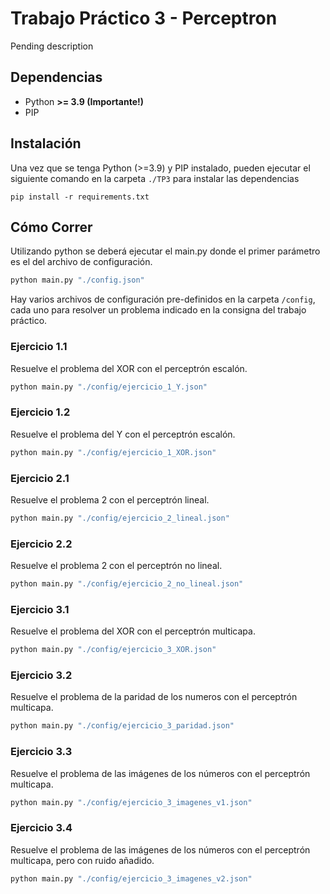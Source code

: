 # Trabajo Práctico 3 - Perceptron

Pending description

## Dependencias 

* Python **>= 3.9 (Importante!)**
* PIP

## Instalación
Una vez que se tenga Python (>=3.9) y PIP instalado, pueden ejecutar el siguiente comando en la carpeta `./TP3` para instalar las dependencias

```shell
pip install -r requirements.txt
```

## Cómo Correr
Utilizando python se deberá ejecutar el main.py donde el primer parámetro es el del archivo de configuración.
```bash
python main.py "./config.json"
```

Hay varios archivos de configuración pre-definidos en la carpeta `/config`, cada uno para resolver un problema indicado en la consigna del trabajo práctico.

### Ejercicio 1.1
Resuelve el problema del XOR con el perceptrón escalón.
```bash
python main.py "./config/ejercicio_1_Y.json"
```

### Ejercicio 1.2
Resuelve el problema del Y con el perceptrón escalón.
```bash
python main.py "./config/ejercicio_1_XOR.json"
```

### Ejercicio 2.1
Resuelve el problema 2 con el perceptrón lineal.
```bash
python main.py "./config/ejercicio_2_lineal.json"
```

### Ejercicio 2.2
Resuelve el problema 2 con el perceptrón no lineal.
```bash
python main.py "./config/ejercicio_2_no_lineal.json"
```

### Ejercicio 3.1
Resuelve el problema del XOR con el perceptrón multicapa.
```bash
python main.py "./config/ejercicio_3_XOR.json"
```

### Ejercicio 3.2
Resuelve el problema de la paridad de los numeros con el perceptrón multicapa.
```bash
python main.py "./config/ejercicio_3_paridad.json"
```

### Ejercicio 3.3
Resuelve el problema de las imágenes de los números con el perceptrón multicapa.
```bash
python main.py "./config/ejercicio_3_imagenes_v1.json"
```

### Ejercicio 3.4
Resuelve el problema de las imágenes de los números con el perceptrón multicapa, pero con ruido añadido.
```bash
python main.py "./config/ejercicio_3_imagenes_v2.json"
```